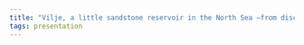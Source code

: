 ```yaml
---
title: "Vilje, a little sandstone reservoir in the North Sea –from discovery to well planning (Ingrid Piene, Advisor, Petrophysics, Norsk Hydro ASA)"
tags: presentation 
---
```

